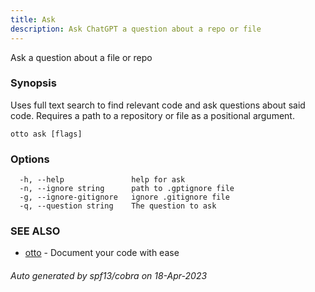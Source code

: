 ```yaml
---
title: Ask
description: Ask ChatGPT a question about a repo or file
---
```


Ask a question about a file or repo

### Synopsis

Uses full text search to find relevant code and ask questions about said code.
Requires a path to a repository or file as a positional argument.

```
otto ask [flags]
```

### Options

```
  -h, --help               help for ask
  -n, --ignore string      path to .gptignore file
  -g, --ignore-gitignore   ignore .gitignore file
  -q, --question string    The question to ask
```

### SEE ALSO

* [otto](/docs/usage/otto)	 - Document your code with ease

###### Auto generated by spf13/cobra on 18-Apr-2023
